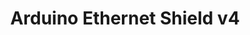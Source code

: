 ---
title: "Arduino Ethernet Shield v4"
pins: "a0 a1 d2 d10 d11 d12 d13"
ethernet: "W5100"
sd: "unknown SD"
---